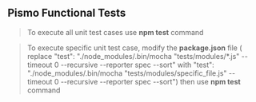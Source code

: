 ## Pismo Functional Tests

> To execute all unit test cases use **npm test** command

> To execute specific unit test case, modify the **package.json** file ( replace "test": "./node_modules/.bin/mocha "tests/modules/*.js" --timeout 0 --recursive --reporter spec --sort" with "test": "./node_modules/.bin/mocha "tests/modules/specific_file.js" --timeout 0 --recursive --reporter spec --sort") then use **npm test** command

